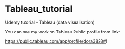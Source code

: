 # Tableau_tutorial
Udemy tutorial - Tableau (data visualisation)

You can see my work on Tableau Public profile from link:

https://public.tableau.com/app/profile/dora3828#!
